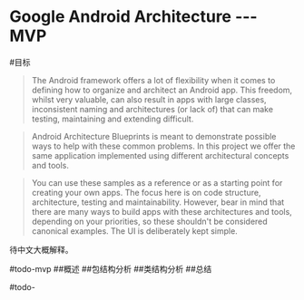 Google Android Architecture --- MVP
===================================

#目标

>The Android framework offers a lot of flexibility when it comes to defining how to organize and architect an Android app. This freedom, whilst very valuable, can also result in apps with large classes, inconsistent naming and architectures (or lack of) that can make testing, maintaining and extending difficult.

>Android Architecture Blueprints is meant to demonstrate possible ways to help with these common problems. In this project we offer the same application implemented using different architectural concepts and tools.

>You can use these samples as a reference or as a starting point for creating your own apps. The focus here is on code structure, architecture, testing and maintainability. However, bear in mind that there are many ways to build apps with these architectures and tools, depending on your priorities, so these shouldn't be considered canonical examples. The UI is deliberately kept simple.

待中文大概解释。

#todo-mvp
##概述
##包结构分析
##类结构分析
##总结

#todo-